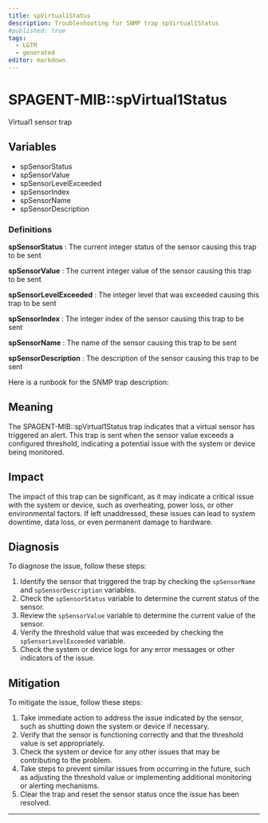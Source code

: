 ```yaml
---
title: spVirtual1Status
description: Troubleshooting for SNMP trap spVirtual1Status
#published: true
tags:
  - LGTM
  - generated
editor: markdown
---
```


# SPAGENT-MIB::spVirtual1Status 

Virtual1 sensor trap 


## Variables


  - spSensorStatus
  - spSensorValue
  - spSensorLevelExceeded
  - spSensorIndex
  - spSensorName
  - spSensorDescription 

### Definitions 


**spSensorStatus** 
: The current integer status of the sensor causing this trap to be sent 

**spSensorValue** 
: The current integer value of the sensor causing this trap to be sent 

**spSensorLevelExceeded** 
: The integer level that was exceeded causing this trap to be sent 

**spSensorIndex** 
: The integer index of the sensor causing this trap to be sent 

**spSensorName** 
: The name of the sensor causing this trap to be sent 

**spSensorDescription** 
: The description of the sensor causing this trap to be sent 


Here is a runbook for the SNMP trap description:

## Meaning

The SPAGENT-MIB::spVirtual1Status trap indicates that a virtual sensor has triggered an alert. This trap is sent when the sensor value exceeds a configured threshold, indicating a potential issue with the system or device being monitored.

## Impact

The impact of this trap can be significant, as it may indicate a critical issue with the system or device, such as overheating, power loss, or other environmental factors. If left unaddressed, these issues can lead to system downtime, data loss, or even permanent damage to hardware.

## Diagnosis

To diagnose the issue, follow these steps:

1. Identify the sensor that triggered the trap by checking the `spSensorName` and `spSensorDescription` variables.
2. Check the `spSensorStatus` variable to determine the current status of the sensor.
3. Review the `spSensorValue` variable to determine the current value of the sensor.
4. Verify the threshold value that was exceeded by checking the `spSensorLevelExceeded` variable.
5. Check the system or device logs for any error messages or other indicators of the issue.

## Mitigation

To mitigate the issue, follow these steps:

1. Take immediate action to address the issue indicated by the sensor, such as shutting down the system or device if necessary.
2. Verify that the sensor is functioning correctly and that the threshold value is set appropriately.
3. Check the system or device for any other issues that may be contributing to the problem.
4. Take steps to prevent similar issues from occurring in the future, such as adjusting the threshold value or implementing additional monitoring or alerting mechanisms.
5. Clear the trap and reset the sensor status once the issue has been resolved.
---




